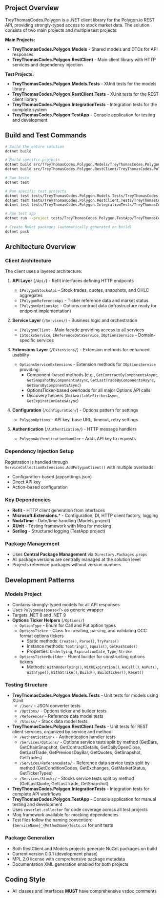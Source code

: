 ## Project Overview

TreyThomasCodes.Polygon is a .NET client library for the Polygon.io REST API, providing strongly-typed access to stock market data. The solution consists of two main projects and multiple test projects:

**Main Projects:**
- **TreyThomasCodes.Polygon.Models** - Shared models and DTOs for API responses
- **TreyThomasCodes.Polygon.RestClient** - Main client library with HTTP services and dependency injection

**Test Projects:**
- **TreyThomasCodes.Polygon.Models.Tests** - XUnit tests for the models library
- **TreyThomasCodes.Polygon.RestClient.Tests** - XUnit tests for the REST client library
- **TreyThomasCodes.Polygon.IntegrationTests** - Integration tests for the complete system
- **TreyThomasCodes.Polygon.TestApp** - Console application for testing and development

## Build and Test Commands

```bash
# Build the entire solution
dotnet build

# Build specific projects
dotnet build src/TreyThomasCodes.Polygon.Models/TreyThomasCodes.Polygon.Models.csproj
dotnet build src/TreyThomasCodes.Polygon.RestClient/TreyThomasCodes.Polygon.RestClient.csproj

# Run tests
dotnet test

# Run specific test projects
dotnet test tests/TreyThomasCodes.Polygon.Models.Tests/TreyThomasCodes.Polygon.Models.Tests.csproj
dotnet test tests/TreyThomasCodes.Polygon.RestClient.Tests/TreyThomasCodes.Polygon.RestClient.Tests.csproj
dotnet test tests/TreyThomasCodes.Polygon.IntegrationTests/TreyThomasCodes.Polygon.IntegrationTests.csproj

# Run test app
dotnet run --project tests/TreyThomasCodes.Polygon.TestApp/TreyThomasCodes.Polygon.TestApp.csproj

# Create NuGet packages (automatically generated on build)
dotnet pack
```

## Architecture Overview

### Client Architecture
The client uses a layered architecture:

1. **API Layer** (`/Api/`) - Refit interfaces defining HTTP endpoints
   - `IPolygonStocksApi` - Stock trades, quotes, snapshots, and OHLC aggregates
   - `IPolygonReferenceApi` - Ticker reference data and market status
   - `IPolygonOptionsApi` - Options contract data (infrastructure ready for endpoint implementation)

2. **Service Layer** (`/Services/`) - Business logic and orchestration
   - `IPolygonClient` - Main facade providing access to all services
   - `IStocksService`, `IReferenceDataService`, `IOptionsService` - Domain-specific services

3. **Extensions Layer** (`/Extensions/`) - Extension methods for enhanced usability
   - `OptionsServiceExtensions` - Extension methods for `IOptionsService` providing:
     - Component-based methods (e.g., `GetContractByComponentsAsync`, `GetSnapshotByComponentsAsync`, `GetLastTradeByComponentsAsync`, `GetBarsByComponentsAsync`)
     - OptionsTicker-based overloads for all major Options API calls
     - Discovery helpers (`GetAvailableStrikesAsync`, `GetExpirationDatesAsync`)

4. **Configuration** (`/Configuration/`) - Options pattern for settings
   - `PolygonOptions` - API key, base URL, timeout, retry settings

5. **Authentication** (`/Authentication/`) - HTTP message handlers
   - `PolygonAuthenticationHandler` - Adds API key to requests

### Dependency Injection Setup
Registration is handled through `ServiceCollectionExtensions.AddPolygonClient()` with multiple overloads:
- Configuration-based (appsettings.json)
- Direct API key
- Action-based configuration

### Key Dependencies
- **Refit** - HTTP client generation from interfaces
- **Microsoft.Extensions.*** - Configuration, DI, HTTP client factory, logging
- **NodaTime** - Date/time handling (Models project)
- **XUnit** - Testing framework with Moq for mocking
- **Serilog** - Structured logging (TestApp project)

### Package Management
- Uses **Central Package Management** via `Directory.Packages.props`
- All package versions are centrally managed at the solution level
- Projects reference packages without version numbers

## Development Patterns

### Models Project
- Contains strongly-typed models for all API responses
- Uses `PolygonResponse<T>` as generic wrapper
- Targets .NET 8 and .NET 9
- **Options Ticker Helpers** (`/Options/`)
  - `OptionType` - Enum for Call and Put option types
  - `OptionsTicker` - Class for creating, parsing, and validating OCC format options tickers
    - Static methods: `Create()`, `Parse()`, `TryParse()`
    - Instance methods: `ToString()`, `Equals()`, `GetHashCode()`
    - Properties: `Underlying`, `ExpirationDate`, `Type`, `Strike`
  - `OptionsTickerBuilder` - Fluent builder for constructing options tickers
    - Methods: `WithUnderlying()`, `WithExpiration()`, `AsCall()`, `AsPut()`, `WithType()`, `WithStrike()`, `Build()`, `BuildTicker()`, `Reset()`

### Testing Structure
- **TreyThomasCodes.Polygon.Models.Tests** - Unit tests for models using XUnit
  - `/Json/` - JSON converter tests
  - `/Options/` - Options ticker and builder tests
  - `/Reference/` - Reference data model tests
  - `/Stocks/` - Stock data model tests
- **TreyThomasCodes.Polygon.RestClient.Tests** - Unit tests for REST client services, organized by service and method
  - `/Authentication/` - Authentication handler tests
  - `/Services/Options/` - Options service tests split by method (GetBars, GetChainSnapshot, GetContractDetails, GetDailyOpenClose, GetLastTrade, GetPreviousDayBar, GetQuotes, GetSnapshot, GetTrades)
  - `/Services/ReferenceData/` - Reference data service tests split by method (GetConditionCodes, GetExchanges, GetMarketStatus, GetTickerTypes)
  - `/Services/Stocks/` - Stocks service tests split by method (GetLastQuote, GetLastTrade, GetSnapshot)
- **TreyThomasCodes.Polygon.IntegrationTests** - Integration tests for complete API workflows
- **TreyThomasCodes.Polygon.TestApp** - Console application for manual testing and development
- Uses `coverlet.collector` for code coverage across all test projects
- Moq framework available for mocking dependencies
- Test files follow the naming convention: `{ServiceName}_{MethodName}Tests.cs` for unit tests

### Package Generation
- Both RestClient and Models projects generate NuGet packages on build
- Current version 0.0.1 (development phase)
- MPL 2.0 license with comprehensive package metadata
- Documentation XML generation enabled for both projects

## Coding Style
- All classes and interfaces **MUST** have comprehensive vsdoc comments
